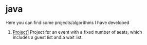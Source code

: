 # java
Here you can find some projects/algorithms I have developed 

1. <a href="https://github.com/pVlad93/java/tree/master/Project1">Project1</a>
Project for an event with a fixed number of seats, which includes a guest list and a wait list.
